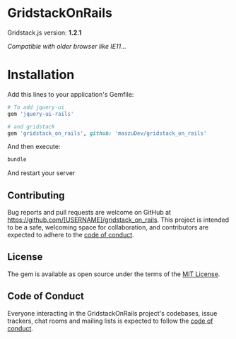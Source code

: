 # GridstackOnRails

Gridstack.js version: **1.2.1**

_Compatible with older browser like IE11..._

# Installation

Add this lines to your application's Gemfile:

```ruby
# To add jquery-ui
gem 'jquery-ui-rails'

# and gridstack
gem 'gridstack_on_rails', github: 'maszuDev/gridstack_on_rails'
```

And then execute:

```bash
bundle
```

And restart your server

## Contributing

Bug reports and pull requests are welcome on GitHub at https://github.com/[USERNAME]/gridstack_on_rails. This project is intended to be a safe, welcoming space for collaboration, and contributors are expected to adhere to the [code of conduct](https://github.com/[USERNAME]/gridstack_on_rails/blob/master/CODE_OF_CONDUCT.md).


## License

The gem is available as open source under the terms of the [MIT License](https://opensource.org/licenses/MIT).

## Code of Conduct

Everyone interacting in the GridstackOnRails project's codebases, issue trackers, chat rooms and mailing lists is expected to follow the [code of conduct](https://github.com/[USERNAME]/gridstack_on_rails/blob/master/CODE_OF_CONDUCT.md).
